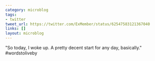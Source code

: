 ```yaml
---
category: microblog
tags:
- twitter
tweet_url: https://twitter.com/ExMember/status/62547583121367040
links: []
layout: microblog
---
```

"So today, I woke up. A pretty decent start for any day, basically." #wordstoliveby
